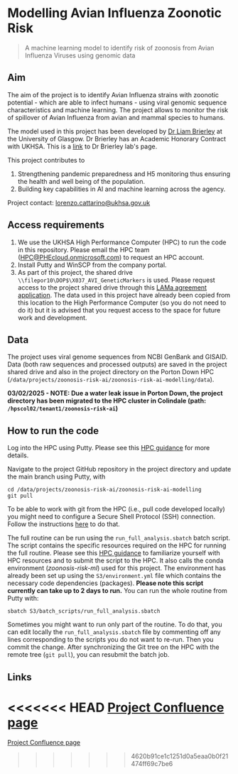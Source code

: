 # Modelling Avian Influenza Zoonotic Risk

> A machine learning model to identify risk of zoonosis from Avian Influenza Viruses using genomic data

## Aim

The aim of the project is to identify Avian Influenza strains with zoonotic potential - which are able to infect humans - using viral genomic sequence characteristics and machine learning. The project allows to monitor the risk of spillover of Avian Influenza from avian and mammal species to humans.

The model used in this project has been developed by [Dr Liam Brierley](https://www.gla.ac.uk/schools/infectionimmunity/staff/liambrierley/) at the University of Glasgow. Dr Brierley has an Academic Honorary Contract with UKHSA. This is a [link](https://vibelab.co.uk/) to Dr Brierley lab's page.

This project contributes to 

1. Strengthening pandemic preparedness and H5 monitoring thus ensuring the health and well being of the population.
2. Building key capabilities in AI and machine learning across the agency.

Project contact: [lorenzo.cattarino@ukhsa.gov.uk](mailto:lorenzo.cattarino@ukhsa.gov.uk)

## Access requirements 

1. We use the UKHSA High Performance Computer (HPC) to run the code in this repository. Please email the HPC team (HPC@PHEcloud.onmicrosoft.com) to request an HPC account.
2. Install Putty and WinSCP from the company portal. 
3. As part of this project, the shared drive `\\filepor10\DOP$\X037_AVI_GeneticMarkers` is used. Please request access to the project shared drive through this [LAMa agreement application](http://datascience.phe.gov.uk/Lama/SpecialProjects/SpecialProjectDetail?pro=X037&ver=1.0). The data used in this project have already been copied from this location to the High Performance Computer (so you do not need to do it) but it is advised that you request access to the space for future work and development.

## Data 

The project uses viral genome sequences from NCBI GenBank and GISAID. Data (both raw sequences and processed outputs) are saved in the project shared drive and also in the project directory on the Porton Down HPC (`/data/projects/zoonosis-risk-ai/zoonosis-risk-ai-modelling/data`).

**03/02/2025 - NOTE: Due a water leak issue in Porton Down, the project directory has been migrated to the HPC cluster in Colindale (path: `/hpscol02/tenant1/zoonosis-risk-ai`)**    

## How to run the code
Log into the HPC using Putty. Please see this [HPC guidance](https://confluence.collab.test-and-trace.nhs.uk/display/DEDT/High+Performance+Computer) for more details. 

Navigate to the project GitHub repository in the project directory and update the main branch using Putty, with 

```
cd /data/projects/zoonosis-risk-ai/zoonosis-risk-ai-modelling
git pull
```

To be able to work with git from the HPC (i.e., pull code developed locally) you might need to configure a Secure Shell Protocol (SSH) connection. Follow the instructions [here](https://confluence.collab.test-and-trace.nhs.uk/display/DEDT/HPC#HPC-Cloningtherepo) to do that.

The full routine can be run using the `run_full_analysis.sbatch` batch script. The script contains the specific resources required on the HPC for running the full routine. Please see this [HPC guidance](https://confluence.collab.test-and-trace.nhs.uk/display/DEDT/HPC) to familiarize yourself with HPC resources and to submit the script to the HPC. It also calls the conda environment (*zoonosis-risk-ml*) used for this project. The environment has already been set up using the `S3/environment.yml` file which contains the necessary code dependencies (packages). **Please note this script currently can take up to 2 days to run.** You can run the whole routine from Putty with: 

```
sbatch S3/batch_scripts/run_full_analysis.sbatch
```

Sometimes you might want to run only part of the routine. To do that, you can edit locally the `run_full_analysis.sbatch` file by commenting off any lines corresponding to the scripts you do not want to re-run. Then you commit the change. After synchronizing the Git tree on the HPC with the remote tree (`git pull`), you can resubmit the batch job.

## Links
<<<<<<< HEAD
[Project Confluence page](https://confluence.collab.test-and-trace.nhs.uk/display/DEDT/Avian+Influenza+Zoonotic+Risk+Modelling+ML)
=======
[Project Confluence page](https://ukhsa.atlassian.net/wiki/spaces/DEDT/pages/178818562/Avian+Influenza+Zoonosis+Risk+Modelling+ML)
>>>>>>> 4620b91ce1c1251d0a5eaa0b0f21474ff69c7be6
